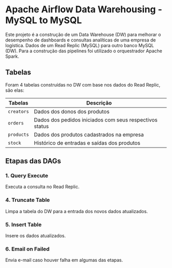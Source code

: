 # Apache Airflow Data Warehousing - MySQL to MySQL

Este projeto é a construção de um Data Warehouse (DW) para melhorar o desempenho de dashboards e consultas analíticas de uma empresa de logística. Dados de um Read Replic (MySQL) para outro banco MySQL (DW). Para a construção das pipelines foi utilizado o orquestrador Apache Spark.

## Tabelas
Foram 4 tabelas construídas no DW com base nos dados do Read Replic, são elas:

| Tabelas | Descrição |
| --- | --- |
| `creators` | Dados dos donos dos produtos |
| `orders` | Dados dos pedidos iniciados com seus respectivos status |
| `products` | Dados dos produtos cadastrados na empresa |
| `stock` | Histórico de entradas e saídas dos produtos |


## Etapas das DAGs
### 1. Query Execute
Executa a consulta no Read Replic.
### 4. Truncate Table
Limpa a tabela do DW para a entrada dos novos dados atualizados.
### 5. Insert Table
Insere os dados atualizados.
### 6. Email on Failed
Envia e-mail caso houver falha em algumas das etapas.

